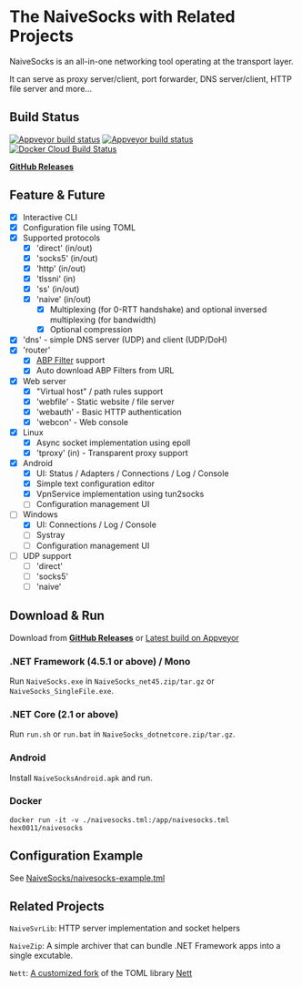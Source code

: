 # The NaiveSocks with Related Projects

NaiveSocks is an all-in-one networking tool operating at the transport layer.

It can serve as proxy server/client, port forwarder, DNS server/client, HTTP file server and more...

## Build Status

[![Appveyor build status](https://img.shields.io/appveyor/build/hex11/Naive/dev?label=dev)](https://ci.appveyor.com/project/hex11/naive)
[![Appveyor build status](https://img.shields.io/appveyor/build/hex11/Naive/master?label=master)](https://ci.appveyor.com/project/hex11/naive/branch/master)
[![Docker Cloud Build Status](https://img.shields.io/docker/cloud/build/hex0011/naivesocks)](https://hub.docker.com/r/hex0011/naivesocks)

[**GitHub Releases**](https://github.com/hex11/Naive/releases)

## Feature & Future

- [x] Interactive CLI
- [x] Configuration file using TOML
- [x] Supported protocols
  - [x] 'direct' (in/out)
  - [x] 'socks5' (in/out)
  - [x] 'http' (in/out)
  - [x] 'tlssni' (in)
  - [x] 'ss' (in/out)
  - [x] 'naive' (in/out)
    - [x] Multiplexing (for 0-RTT handshake) and optional inversed multiplexing (for bandwidth)
    - [x] Optional compression
- [x] 'dns' - simple DNS server (UDP) and client (UDP/DoH)
- [x] 'router'
  - [x] [ABP Filter](https://adblockplus.org/filter-cheatsheet) support
  - [x] Auto download ABP Filters from URL
- [x] Web server
  - [x] "Virtual host" / path rules support
  - [x] 'webfile' - Static website / file server
  - [x] 'webauth' - Basic HTTP authentication
  - [x] 'webcon' - Web console
- [x] Linux
  - [x] Async socket implementation using epoll
  - [x] 'tproxy' (in) - Transparent proxy support
- [x] Android
  - [x] UI: Status / Adapters / Connections / Log / Console
  - [x] Simple text configuration editor
  - [x] VpnService implementation using tun2socks
  - [ ] Configuration management UI
- [ ] Windows
  - [x] UI: Connections / Log / Console
  - [ ] Systray
  - [ ] Configuration management UI
- [ ] UDP support
  - [ ] 'direct'
  - [ ] 'socks5'
  - [ ] 'naive'

## Download & Run

Download from
[**GitHub Releases**](https://github.com/hex11/Naive/releases)
or
[Latest build on Appveyor](https://ci.appveyor.com/project/hex11/naive/build/artifacts)

### .NET Framework (4.5.1 or above) / Mono

Run `NaiveSocks.exe` in `NaiveSocks_net45.zip/tar.gz` or `NaiveSocks_SingleFile.exe`.

### .NET Core (2.1 or above)

Run `run.sh` or `run.bat` in `NaiveSocks_dotnetcore.zip/tar.gz`.

### Android

Install `NaiveSocksAndroid.apk` and run.

### Docker

```
docker run -it -v ./naivesocks.tml:/app/naivesocks.tml hex0011/naivesocks
```

## Configuration Example

See [NaiveSocks/naivesocks-example.tml](NaiveSocks/naivesocks-example.tml)

## Related Projects

`NaiveSvrLib`: HTTP server implementation and socket helpers

`NaiveZip`: A simple archiver that can bundle .NET Framework apps into a single excutable.

`Nett`: [A customized fork](https://github.com/hex11/Nett) of the TOML library [Nett](https://github.com/paiden/Nett)
